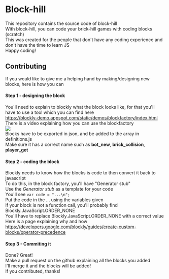# Block-hill
This repository contains the source code of block-hill \
With block-hill, you can code your brick-hill games with coding blocks (scratch) \
This was created for the people that don't have any coding experience and don't have the time to learn JS \
Happy coding!
## Contributing
If you would like to give me a helping hand by making/designing new blocks, here is how you can
#### Step 1 - designing the block
You'll need to explain to blockly what the block looks like, for that you'll have to use a tool which you can find here \
https://blockly-demo.appspot.com/static/demos/blockfactory/index.html \
There is a video explaining how you can use the blockfactory \
[![](https://img.youtube.com/vi/s2_xaEvcVI0/0.jpg)](https://www.youtube.com/watch?v=s2_xaEvcVI0&feature=emb_logo) \
Blocks have to be exported in json, and be added to the array in definitions.js \
Make sure it has a correct name such as **bot_new**, **brick_collision**, **player_get**
#### Step 2 - coding the block
Blockly needs to know how the blocks is code to then convert it back to javascript \
To do this, in the block factory, you'll have "Generator stub" \
Use the *Generator stub* as a template for your code \
You'll see `var code = "...\n";` \
Put the code in the ... using the variables given \
If your block is not a function call, you'll probably find Blockly.JavaScript.ORDER_NONE \
You'll have to replace Blockly.JavaScript.ORDER_NONE with a correct value \
Here is a page explaining why and how https://developers.google.com/blockly/guides/create-custom-blocks/operator-precedence
#### Step 3 - Commiting it
Done? Great! \
Make a pull request on the github explaining all the blocks you added \
I'll merge it and the blocks will be added! \
If you contributed, thanks!